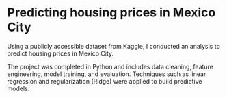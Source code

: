 # Predicting housing prices in Mexico City
Using a publicly accessible dataset from Kaggle, I conducted an analysis to predict housing prices in Mexico City. 

The project was completed in Python and includes data cleaning, feature engineering, model training, and evaluation. 
Techniques such as linear regression and regularization (Ridge) were applied to build predictive models.
